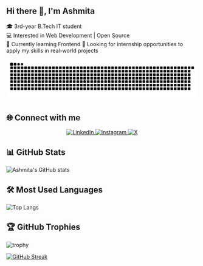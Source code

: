 ## Hi there 👋, I'm Ashmita
🎓 3rd-year B.Tech IT student  
💻 Interested in Web Development | Open Source  
🌱 Currently learning Frontend 
🚀 Looking for internship opportunities to apply my skills in real-world projects

![GitHub Contribution Snake Light](https://raw.githubusercontent.com/iashmita97/iashmita97/output/github-contribution-grid-snake.svg#gh-light-mode-only)


## 🌐 Connect with me  
<p align="center">
  <a href="https://www.linkedin.com/in/ashmita-chatterjee-62272628b/" target="_blank" rel="noopener noreferrer">
    <img alt="LinkedIn" src="https://cdn.jsdelivr.net/gh/devicons/devicon/icons/linkedin/linkedin-original.svg" width="40" />
  </a>
  <a href="https://instagram.com/unome_ac16?igshid=NGVhN2U2NjQ0Yg==" target="_blank" rel="noopener noreferrer">
    <img alt="Instagram" src="https://upload.wikimedia.org/wikipedia/commons/a/a5/Instagram_icon.png" width="40" />
  </a>
  <a href="https://x.com/iashmita_12" target="_blank" rel="noopener noreferrer">
    <img alt="X" src="https://cdn.jsdelivr.net/gh/simple-icons/simple-icons/icons/x.svg" width="40" />
  </a>
</p>


## 📊 GitHub Stats
![Ashmita's GitHub stats](https://github-readme-stats.vercel.app/api?username=iashmita97&show_icons=true&theme=radical)

## 🛠️ Most Used Languages
![Top Langs](https://github-readme-stats.vercel.app/api/top-langs/?username=iashmita97&layout=compact&theme=radical)

## 🏆 GitHub Trophies
![trophy](https://github-profile-trophy.vercel.app/?username=iashmita97&theme=radical&margin-w=15&margin-h=15)

[![GitHub Streak](https://streak-stats.demolab.com?user=iashmita97&theme=midnight-purple)](https://git.io/streak-stats)







